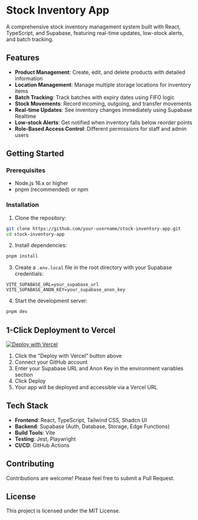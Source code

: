 # Stock Inventory App

A comprehensive stock inventory management system built with React, TypeScript, and Supabase, featuring real-time updates, low-stock alerts, and batch tracking.

## Features

- **Product Management**: Create, edit, and delete products with detailed information
- **Location Management**: Manage multiple storage locations for inventory items
- **Batch Tracking**: Track batches with expiry dates using FIFO logic
- **Stock Movements**: Record incoming, outgoing, and transfer movements
- **Real-time Updates**: See inventory changes immediately using Supabase Realtime
- **Low-stock Alerts**: Get notified when inventory falls below reorder points
- **Role-Based Access Control**: Different permissions for staff and admin users

## Getting Started

### Prerequisites

- Node.js 16.x or higher
- pnpm (recommended) or npm

### Installation

1. Clone the repository:
```bash
git clone https://github.com/your-username/stock-inventory-app.git
cd stock-inventory-app
```

2. Install dependencies:
```bash
pnpm install
```

3. Create a `.env.local` file in the root directory with your Supabase credentials:
```
VITE_SUPABASE_URL=your_supabase_url
VITE_SUPABASE_ANON_KEY=your_supabase_anon_key
```

4. Start the development server:
```bash
pnpm dev
```

## 1-Click Deployment to Vercel

[![Deploy with Vercel](https://vercel.com/button)](https://vercel.com/new/clone?repository-url=https%3A%2F%2Fgithub.com%2Fyour-username%2Fstock-inventory-app&env=VITE_SUPABASE_URL,VITE_SUPABASE_ANON_KEY&demo-title=Stock%20Inventory%20App&demo-description=A%20comprehensive%20stock%20inventory%20management%20system&demo-url=https%3A%2F%2Fstock-inventory-app-demo.vercel.app)

1. Click the "Deploy with Vercel" button above
2. Connect your GitHub account
3. Enter your Supabase URL and Anon Key in the environment variables section
4. Click Deploy
5. Your app will be deployed and accessible via a Vercel URL

## Tech Stack

- **Frontend**: React, TypeScript, Tailwind CSS, Shadcn UI
- **Backend**: Supabase (Auth, Database, Storage, Edge Functions)
- **Build Tools**: Vite
- **Testing**: Jest, Playwright
- **CI/CD**: GitHub Actions

## Contributing

Contributions are welcome! Please feel free to submit a Pull Request.

## License

This project is licensed under the MIT License.